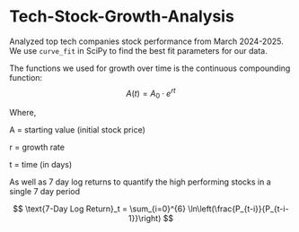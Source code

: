 # Tech-Stock-Growth-Analysis
Analyzed top tech companies stock performance from March 2024-2025. We use `curve_fit` in SciPy to find the best fit parameters for our data.

The functions we used for growth over time is the continuous compounding function: 
$$
A(t) = A_0 \cdot e^{rt}
$$

Where, 

A = starting value (initial stock price)

r = growth rate

t = time (in days)

As well as 7 day log returns to quantify the high performing stocks in a single 7 day period

$$
\text{7-Day Log Return}_t = \sum_{i=0}^{6} \ln\left(\frac{P_{t-i}}{P_{t-i-1}}\right)
$$

